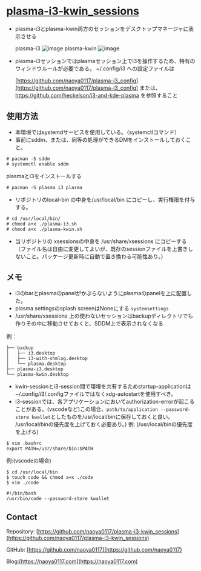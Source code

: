 # [plasma-i3-kwin_sessions](https://github.com/naoya0117/plasma-i3-kwin_sessions)
- plasma-i3とplasma-kwin両方のセッションをデスクトップマネージャに表示させる
  
  plasma-i3
  ![image](https://github.com/naoya0117/plasma-i3_mysessions/assets/81454816/9aa4ee4a-b486-4759-a2a1-2c1fc097c3c5)
  plasma-kwin
  ![image](https://github.com/naoya0117/plasma-i3_mysessions/assets/81454816/c8602415-f9fa-4f4b-90be-31b6d1e74a65)

  

- plasma-i3セッションではplasmaセッション上でi3を操作するため、特有のウィンドウルールが必要である。
  ~/.config/i3 への設定ファイルは

  [https://github.com/naoya0117/plasma-i3_config](https://github.com/naoya0117/plasma-i3_config)
  または、https://github.com/heckelson/i3-and-kde-plasma を参照すること
## 使用方法
- 本環境ではsystemdサービスを使用している。（systemctlコマンド）
- 事前にsddm、または、同等の処理ができるDMをインストールしておくこと。
```
# pacman -S sddm
# systemctl enable sddm
```
plasmaとi3をインストールする
```
# pacman -S plasma i3 plasma
```
-  リポジトリのlocal-bin の中身を/usr/local/bin にコピーし、実行権限を付与する。
```
# cd /usr/local/bin/
# chmod a+x ./plasma-i3.sh
# chmod a+x ./plasma-kwin.sh
```
- 当リポジトリの xsessionsの中身を /usr/share/xsessions にコピーする（ファイル名は自由に変更してよいが、既存のsessionファイルを上書きしないこと。パッケージ更新時に自動で置き換わる可能性あり。）

## メモ
- i3のbarとplasmaのpanelがかぶらないようにplasmaのpanelを上に配置した。
- plasma settingsのsplash screenはNoneにする ```systemsettings```
- /usr/share/xsessions 上の使わないセッションはbackupディレクトリでも作りその中に移動させておくと、SDDM上で表示されなくなる

例：
```.
├── backup
│   ├── i3.desktop
│   ├── i3-with-shmlog.desktop
│   └── plasma.desktop
├── plasma-i3.desktop
└── plasma-kwin.desktop

```

- kwin-sessionとi3-session間で環境を共有するためstartup-applicationは~/.config/i3/.configファイルではなくxdg-autostartを使用すべき。
- i3-sessionでは、各アプリケーションにおいてauthorization-errorが起こることがある。(vscodeなど)この場合、```path/to/application --password-store kwallet```としたものを/usr/local/binに保存しておくと良い。
  /usr/local/binの優先度を上げておく必要あり。)
例: (/usr/local/binの優先度を上げる)
```
$ vim .bashrc
export PATH=/usr/share/bin:$PATH
```
例:(vscodeの場合)

```
$ cd /usr/local/bin
$ touch code && chmod a+x ./code
$ vim ./code

#!/bin/bash
/usr/bin/code --password-store kwallet
```

## Contact

Repository:  [https://github.com/naoya0117/plasma-i3-kwin_sessions](https://github.com/naoya0117/plasma-i3-kwin_sessions)

GitHub:  [https://github.com/naoya0117](https://github.com/naoya0117)

Blog:[https://naoya0117.com](https://naoya0117.com)